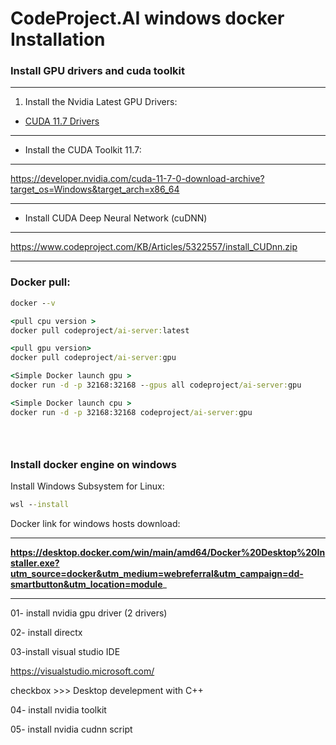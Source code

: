 # CodeProject.AI windows docker Installation

### Install GPU drivers and cuda toolkit 

---
1. Install the Nvidia Latest GPU Drivers:

- [CUDA 11.7 Drivers](https://www.nvidia.com/Download/index.aspx)

---

* Install the CUDA Toolkit 11.7:

---
https://developer.nvidia.com/cuda-11-7-0-download-archive?target_os=Windows&target_arch=x86_64

---

* Install CUDA Deep Neural Network (cuDNN)

---
https://www.codeproject.com/KB/Articles/5322557/install_CUDnn.zip

---

### Docker pull:
```cmd
docker --v

<pull cpu version >
docker pull codeproject/ai-server:latest

<pull gpu version>
docker pull codeproject/ai-server:gpu

<Simple Docker launch gpu >
docker run -d -p 32168:32168 --gpus all codeproject/ai-server:gpu

<Simple Docker launch cpu >
docker run -d -p 32168:32168 codeproject/ai-server:gpu





```


### Install docker engine on windows

Install  Windows Subsystem for Linux:
```cmd
wsl --install
```


Docker link for windows hosts download:

----
__https://desktop.docker.com/win/main/amd64/Docker%20Desktop%20Installer.exe?utm_source=docker&utm_medium=webreferral&utm_campaign=dd-smartbutton&utm_location=module___

----





01- install nvidia gpu driver (2 drivers)

02- install directx


03-install visual studio IDE

https://visualstudio.microsoft.com/

checkbox >>> Desktop develepment with C++


04- install nvidia toolkit

05- install nvidia cudnn script



































